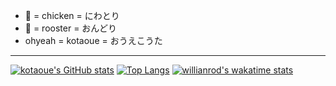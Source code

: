 * 🐔 = chicken = にわとり
* 🐓 = rooster = おんどり
* ohyeah = kotaoue = おうえこうた

---

[![kotaoue's GitHub stats](https://github-readme-stats.vercel.app/api?username=kotaoue)](https://github.com/kotaoue)
[![Top Langs](https://github-readme-stats.vercel.app/api/top-langs/?username=kotaoue&layout=compact)](https://github.com/kotaoue)
[![willianrod's wakatime stats](https://github-readme-stats.vercel.app/api/wakatime?username=kotaoue)](https://wakatime.com/@kotaoue)
